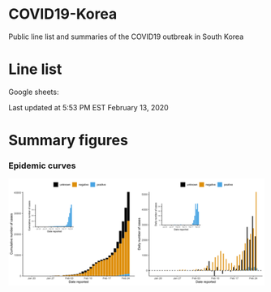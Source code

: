 # COVID19-Korea

Public line list and summaries of the COVID19 outbreak in South Korea

# Line list

Google sheets:

Last updated at 5:53 PM EST February 13, 2020 

# Summary figures

### Epidemic curves

![Epidemic curves](https://github.com/parksw3/COVID19-Korea/blob/master/figure_epidemic.png)
